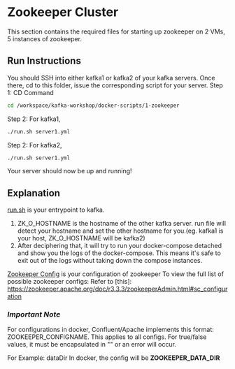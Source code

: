 # Zookeeper Cluster
This section contains the required files for starting up zookeeper on 2 VMs, 5 instances of zookeeper.


## Run Instructions
You should SSH into either kafka1 or kafka2 of your kafka servers. Once there, cd to this folder, issue the corresponding script for your server.
Step 1: CD Command
```bash
cd /workspace/kafka-workshop/docker-scripts/1-zookeeper
```
Step 2: For kafka1,
```bash
./run.sh server1.yml
```
Step 2: For kafka2,
```bash
./run.sh server1.yml
```
Your server should now be up and running!

## Explanation
[run.sh](run.sh) is your entrypoint to kafka.
1. ZK_O_HOSTNAME is the hostname of the other kafka server. run file will detect your hostname and set the other hostname for you.(eg. kafka1 is your host, ZK_O_HOSTNAME will be kafka2)
2. After deciphering that, it will try to run your docker-compose detached and show you the logs of the docker-compose. This means it's safe to exit out of the logs without taking down the compose instances.

[Zookeeper Config](server1.yml) is your configuration of zookeeper
To view the full list of possible zookeeper configs: Refer to [this]: https://zookeeper.apache.org/doc/r3.3.3/zookeeperAdmin.html#sc_configuration


### *Important Note*
For configurations in docker, Confluent/Apache implements this format: ZOOKEEPER_CONFIGNAME. This applies to all configs. For true/false values, it must be encapsulated in "" or an error will occur.

For Example: dataDir
In docker, the config will be **ZOOKEEPER_DATA_DIR**


